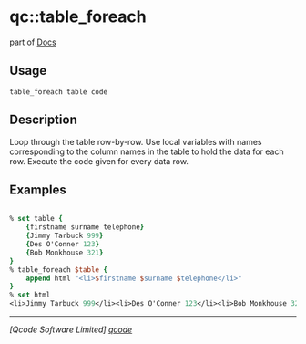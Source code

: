 qc::table_foreach
=================

part of [Docs](.)

Usage
-----
`table_foreach table code`

Description
-----------
Loop through the <proc>table</proc> row-by-row. Use local variables with names corresponding to the column names in the table to hold the data for each row. Execute the code given for every data row.

Examples
--------
```tcl

% set table {
    {firstname surname telephone}
    {Jimmy Tarbuck 999}
    {Des O'Conner 123}
    {Bob Monkhouse 321}
}
% table_foreach $table {
    append html "<li>$firstname $surname $telephone</li>"
}
% set html 
<li>Jimmy Tarbuck 999</li><li>Des O'Conner 123</li><li>Bob Monkhouse 321</li>

```

----------------------------------
*[Qcode Software Limited] [qcode]*

[qcode]: http://www.qcode.co.uk "Qcode Software"